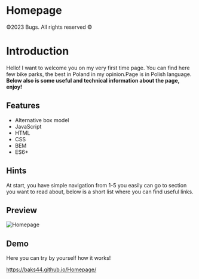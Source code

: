 # Homepage
©2023 Bugs. All rights reserved ©
# Introduction
Hello! I want to welcome you on my very first time page. You can find here few bike parks, the best in Poland in my opinion.Page is in Polish language. **Below also is some useful and technical information about the page, enjoy!**

## Features
- Alternative box model
- JavaScript
- HTML
- CSS
- BEM
- ES6+

## Hints
At start, you have simple navigation from 1-5 you easily can go to section you want to read about, below is a short list where you can find useful links.

## Preview

![Homepage](https://github.com/Baks44/modu-03/blob/main/image/preview%20homepage.gif?raw=true)

## Demo
Here you can try by yourself how it works! 

https://baks44.github.io/Homepage/
